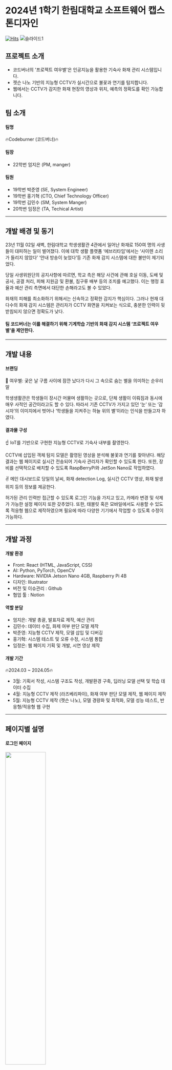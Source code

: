 # 2024년 1학기 한림대학교 소프트웨어 캡스톤디자인
[![Hits](https://hits.seeyoufarm.com/api/count/incr/badge.svg?url=https%3A%2F%2Fgithub.com%2FCodeburner2024%2Fhit-counter&count_bg=%23FFC500&title_bg=%23FF0000&icon=&icon_color=%23E7E7E7&title=hits&edge_flat=false)](https://hits.seeyoufarm.com)
![슬라이드1](https://github.com/user-attachments/assets/ceda3614-0555-4c16-ba1f-9b32961b9849)

## 프로젝트 소개 
- 코드버너의 '프로젝트 여우별'은 인공지능을 활용한 기숙사 화재 관리 시스템입니다.
- 젯슨 나노 기반의 지능형 CCTV가 실시간으로 불꽃과 연기를 탐지합니다.
- 웹에서는 CCTV가 감지한 화재 현장의 영상과 위치, 예측의 정확도를 확인 가능합니다.

## 팀 소개
#### 팀명
🔥Codeburner (코드버너)🔥
#### 팀장
- 22학번 엄지은 (PM, manger)
#### 팀원
- 19학번 박준영 (SE, System Engineer)
- 19학번 홍기혁 (CTO, Chief Technology Officer)
- 19학번 김민수 (SM, System Manger)
- 20학번 임정은 (TA, Techical Artist)

-----------------------------------

## 개발 배경 및 동기
23년 11월 02일 새벽, 한림대학교 학생생활관 4관에서 일어난 화재로 150여 명의 사생들이 대피하는 일이 벌어졌다. 이에 대학 생활 플랫폼 ‘에브리타임’에서는 ‘사이렌 소리가 들리지 않았다’ ‘안내 방송이 늦었다’등 기존 화재 감지 시스템에 대한 불만이 제기되었다.

당일 사생위원단의 공지사항에 따르면, 학교 측은 해당 사건에 관해 호실 이동, 도배 및 공사, 공결 처리, 피해 지원금 및 환불, 침구류 배부 등의 조치를 예고했다. 이는 행정 효율과 예산 관리 측면에서 대단한 손해라고도 볼 수 있었다.

화재의 피해를 최소화하기 위해서는 신속하고 정확한 감지가 핵심이다. 그러나 현재 대다수의 화재 감지 시스템은 관리자가 CCTV 화면을 지켜보는 식으로, 충분한 인력이 뒷받침되지 않으면 정확도가 낮다.

#### 팀 코드버너는 이를 해결하기 위해 기계학습 기반의 화재 감지 시스템 ‘프로젝트 여우별’을 제안한다.

-----------------------------------

## 개발 내용
#### 브랜딩
🦊 여우별: 궂은 날 구름 사이에 잠깐 났다가 다시 그 속으로 숨는 별을 의미하는 순우리말

학생생활관은 학생들이 장시간 머물며 생활하는 곳으로, 단체 생활이 이뤄짐과 동시에 매우 사적인 공간이라고도 할 수 있다. 따라서 기존 CCTV가 가지고 있던 ‘눈’ 또는 ‘감시자’의 이미지에서 벗어나 ‘학생들을 지켜주는 하늘 위의 별’이라는 인식을 만들고자 하였다.

#### 결과물 구성
☝️ IoT를 기반으로 구현한 지능형 CCTV로 기숙사 내부를 촬영한다. 

CCTV에 삽입된 객체 탐지 모델은 촬영된 영상을 분석해 불꽃과 연기를 찾아낸다. 해당 결과는 웹 페이지로 실시간 전송되어 기숙사 관리자가 확인할 수 있도록 한다. 또한, 장비를 선택적으로 배치할 수 있도록 RaspBerryPi와 JetSon Nano로 작업하였다.

✌️ 메인 대시보드로 당일의 날씨, 화재 detection Log, 실시간 CCTV 영상, 화재 발생 위치 등의 정보를 제공한다. 

허가된 관리 인력만 접근할 수 있도록 로그인 기능을 가지고 있고, 카메라 변경 및 삭제가 가능한 설정 페이지 또한 갖추었다. 또한, 태블릿 혹은 모바일에서도 사용할 수 있도록 적응형 웹으로 제작하였으며 필요에 따라 다양한 기기에서 작업할 수 있도록 수정이 가능하다. 

-----------------------------------
## 개발 과정
#### 개발 환경
- Front: React (HTML, JavaScript, CSS) 
- AI: Python, PyTorch, OpenCV
- Hardware: NVIDIA Jetson Nano 4GB, Raspberry Pi 4B
- 디자인: Illustrator
- 버전 및 이슈관리 : Github
- 협업 툴 : Notion
  
#### 역할 분담
- 엄지은: 개발 총괄, 발표자료 제작, 예산 관리
- 김민수: 데이터 수집, 화제 여부 판단 모델 제작
- 박준영: 지능형 CCTV 제작, 모델 삽입 및 디버깅
- 홍기혁: 시스템 테스트 및 오류 수정, 시스템 통합
- 임정은: 웹 페이지 기획 및 개발, 시연 영상 제작

#### 개발 기간
🔥2024.03 ~ 2024.05🔥
- 3월: 기획서 작성, 시스템 구조도 작성, 개발환경 구축, 딥러닝 모델 선택 및 학습 데이터 수집
- 4월: 지능형 CCTV 제작 (라즈베리파이), 화재 여부 판단 모델 제작, 웹 페이지 제작
- 5월: 지능형 CCTV 제작 (젯슨 나노), 모델 경량화 및 최적화, 모델 성능 테스트, 반응형/적응형 웹 구현

-----------------------------------

## 페이지별 설명
#### 로그인 페이지
<img src="https://github.com/user-attachments/assets/cce2943c-c6f4-492d-a490-f60eef793c8c" width="50%" height="50%"/>

- (1): 접속 시 보이는 화면으로, 아이디 및 비밀번호 입력창
- (2): 체크박스 (아이디 및 비밀번호 기억하기)
- (3): 누르면 다음 페이지로 넘어갈 수 있는 하이퍼링크, 리액트 라우팅이 첨부된 로그인 버튼
- (4): 비밀번호 및 아이디를 찾는 페이지로 넘어가는 공간

#### 메인 페이지 (PC)
<img src="https://github.com/user-attachments/assets/2fb1917d-1ce4-4a83-bbe5-a76890186534" width="80%" height="80%"/>

- (1): 날씨 API를 활용해 날씨와 그에 맞는 이미지, 온도를 표시
- (2): fire 기록을 위한 오른쪽 레이아웃으로, 실시간으로 화재 기록을 저장 및 사용자에게 보여주는 화면
- (3): 기숙사 별 화재 알림 칸으로, 화재 발생 시 기숙사 칸이 붉은 색으로 채워지면서 위험을 알린다.
- (4): 실시간 기숙사 화재 감지 시스템 카메라로, 해당 감시카메라가 어디에 설치 되어있는지 상단에서 확인 가능

#### 메인 페이지 (모바일)
<img src="https://github.com/user-attachments/assets/7609ebe7-dba1-4ee7-bd00-934db6e75d51" width="50%" height="50%"/>

- (1)_2: 모바일형으로 제작된 화면이나, 아이패드 및 태블릿에서도 반응형으로 작동
  
➡️ 데스크탑 전용 메인 페이지에서 화면 간격 및 해상도가 1227 * nnn 이하가 된다면, 하단에 ‘모바일 바로가기’ 버튼이 생성되어 버튼 클릭 시 해당 모바일 반응형 홈페이지로 넘어간다. (리액트 라우팅 돔 라이브러리 사용.)

- (2)_2: 실시간 기숙사 화재 감지 시스템 카메라로, 해당 감시카메라가 어디에 설치 되어있는지 상단에서 확인 가능

➡️ 작은 화면용이기에 주로 사용되는 감지 카메라를 확인하는 부분만 삽입

#### 설정 페이지 (PC)
<img src="https://github.com/user-attachments/assets/c0115c52-5d77-4dcd-abcd-bf66075cae2e" width="80%" height="80%"/>

- (1): 전체 감지 카메라를 확인할 수 있는 폴더로, 선택 후 클릭하면 해당 기숙사에 속해 있는 감지 카메라들의 목록이 보인다.
- (2): (1)에서 찾은 감지 카메라들 중 주의 깊게 확인해야 할 카메라나, 고장의 우려가 높은 카메라를 위한 즐겨찾기 목록
- (3): 카메라 강제 종료 버튼이 존재하는 ON/OFF 부분

➡️ 실수를 방지하기 위해 확인 메시지 및 예/아니오 선택 버튼을 누르지 않으면 실행되지 않도록 제작, 오른쪽 상단에 위치한 자물쇠를 누르면 잠금 상태가 되어 클릭이 통하지 않는다.

- (4): 실시간으로 탐지하는 영상으로, JetSon Nano에서 송출한 영상을 실시간으로 보여주며 해당 부분은 RaspBerryPi로 교체 가능
- (5): 카메라 이상 관리 목록 (붉은색 박스는 고장, 초록색 박스는 정상, 주황색 박스는 교체가 필요한 경우를 의미)
- (6): 관리자 정보 목록 (로그인 페이지에서 받은 학번 및 사번 표기 및 사감의 종류를 표시)

➡️ 해당 페이지는 관리자 전용 페이지 이므로, 관리자 유형 부분을 추가해 두었다. 그 외 하단은 화재 탐지에 대한 확률을 표기한다. 정확한 화재의 탐지를 위해 정확도에 대한 표기 부분이고 관리자가 확률을 보고 영상(4)을 보는 로직을 수행하게 된다.

-----------------------------------

## 문제 해결
#### 아두캠 호환 문제
본 시스템은 지능형 CCTV에서 촬영한 영상을 실시간 분석해 화재를 인식한다. 프로젝트 초기에는 CCTV 제작을 위해 ‘라즈베리파이4B’를 사용했고, 이때 ArduCAM-M-5MP(OV5642) PIN과의 호환이 문제가 되었다. 이는 아두이노를 기준으로 만들어진 아두캠과 라즈베리파이의 전압 차가 원인으로, 그에 따라 전압을 변경하여 작동 여부를 확인하였으나 화면 꺼짐 현상이 지속적으로 발생하였다. *따라서 카메라 모듈을 변경함으로써 기기 간 호환성을 확보하였다.*

#### 파이캠 호환 문제
이 단락은 아래 설명할 라즈베리파이의 성능 문제와도 직결되는 사안으로, 경량화 모델의 작동 가능 여부와 프레임의 한계를 서술하고 있다. 앞서 아두캠의 호환 문제를 해결하기 위해 Raspberry Pi Camera Module 3가 선택되었다. 이 모듈의 경우 교내 wifi를 사용하면서도 원활한 통신이 가능했고, OpenCV 설치와 YOLO 학습 데이터 삽입 또한 가능했다. 

*그러나 웹 연결 후 Real-time으로 영상을 확인한 결과 프레임이 매우 낮다는 문제점이 있었다.* 화재의 경우 빠른 감지가 핵심으로, 영상 전송 속도는 해당 프로젝트에서 중점이 되는 사안이다. 따라서 인공지능 파트에서는 모델 경량화를 진행하였다.

이 과정에서 Camera Module 3 또한 호환 문제가 발생하였다. 경량화된 모델을 사용하기 위해서는 picamera를 사용해야 하지만, v3 카메라는 libcamera 환경만 지원하기 때문이다. 팀 내에서 보유하고 있던 v2 카메라도 프레임의 한계가 명확하여 프로젝트 여우별의 개발에는 적합하지 않았다. *이에 따라 로지텍 HD WebCam C270로 최종적인 카메라 선택을 마쳤다.*

#### 라즈베리파이 성능 문제
앞서 서술한 바와 같이 YOLO 학습 데이터를 컴퓨터 보드에 삽입 후 이를 Real-time으로 확인하는 과정에서 프레임 문제가 발생하였다. 모델의 성능과 속도는 필연적으로 반비례 관계를 가지므로, 개발 과정에서 둘 중 무엇에 초점을 두고 작업할 것인지가 관건이 되었다. 이에 화재 관리라는 특수성을 고려하여, 수치로 확인되는 성능지표보다 빠른 불꽃 탐지를 목표로 모델 다운그레이드를 진행하였다.

YOLO 모델 버전 중 YOLOv8 nano(YOLOv8n)을 처음으로 학습에 사용했고, 다운그레이드 후에도 라즈베리파이가 연산하기에는 너무 무겁다는 결론을 도출했다. 따라서 YOLOv5를 사용하다 더 높은 FPS(frames per second, 초당 프레임 수)를 기대하고 YOLOv5n6를 적용해보았다. 하지만 세 번째 버전 또한 기대보다 낮은 프레임 수를 보여 모델 경량화를 시도하였다.

경량화를 위해 Pruning 가지치기를 사용하였다. 이는 모델 학습에서 중요도가 낮은 0에 수렴하는 파라미터의 가중치를 0으로 바꾸고 연결을 제거하는 테크닉이다. 가지치기의 장점은 추론 속도가 빨라지며, 일반화 성능을 높이는 것이다. 

이와 같은 시도에도 불구하고 부족한 성능과 카메라 호환의 문제로 선택하게 된 것이 앞서 언급한 로지텍 HD WebCam C270와 NVIDIA Jetson Nano™ Developer Kit이다. 로지텍 웹캠과 젯슨 나노로 제작한 하드웨어에 경량화 이전 모델을 기준으로 최적화하여 충분한 성능을 확보하였다.

-----------------------------------

## 최종발표자료
![슬라이드1](https://github.com/user-attachments/assets/efcdbc0e-47f7-4919-8929-704dafdc13b4)
![슬라이드2](https://github.com/user-attachments/assets/cf0769d0-69b4-400e-8a03-84ca9446491e)
![슬라이드3](https://github.com/user-attachments/assets/697b322c-49bd-43bf-8b01-1d8d93a5e2d8)
![슬라이드4](https://github.com/user-attachments/assets/5601fbe7-9fdb-456b-a7ba-a5ec3c6efb93)
![슬라이드5](https://github.com/user-attachments/assets/c2fd7df5-2b6d-4d93-9b1f-d1060675b558)
![슬라이드6](https://github.com/user-attachments/assets/efdebb13-1b20-4032-843b-aef7a90c4ea4)
![슬라이드7](https://github.com/user-attachments/assets/c02e7e75-d58c-4421-8cc6-3eb5c5fada54)
![슬라이드8](https://github.com/user-attachments/assets/46276d2b-a35c-44fe-9031-560e34f4f6c9)
![슬라이드9](https://github.com/user-attachments/assets/6d074586-7e88-45a2-9fa1-8f2f5fb41885)
![슬라이드10](https://github.com/user-attachments/assets/8e0b2f75-0197-427c-af0a-476719ae4080)
![슬라이드11](https://github.com/user-attachments/assets/f37aba13-c8ed-4732-aae5-fa11741cb895)
![슬라이드12](https://github.com/user-attachments/assets/4a5e0cb1-5b5f-41ea-8a66-e68c21fdbf62)
![슬라이드13](https://github.com/user-attachments/assets/e3408f72-c30c-45ad-9e19-e4ae41bfe5f6)
![슬라이드14](https://github.com/user-attachments/assets/19c1bbd8-8cce-4187-8c6f-7344a4dc7789)
![슬라이드15](https://github.com/user-attachments/assets/6bd591c2-22b5-4fbb-a477-23a30f9f0df1)
![슬라이드16](https://github.com/user-attachments/assets/39ceb6d3-7b9f-4cde-a506-002ffd920676)
